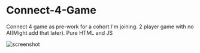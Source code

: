 # Connect-4-Game
Connect 4 game as pre-work for a cohort I'm joining. 2 player game with no AI(Might add that later). Pure HTML and JS


![screenshot](https://user-images.githubusercontent.com/44676055/158033273-01b3891f-f2f3-4d6e-9839-cedd7d49e036.JPG)


